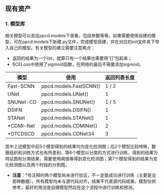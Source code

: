 ## 现有资产

### 1. 模型库

相关模型可以去往ppcd.models下查看，包括参数等等。如果需要使用自建的模型，可在ppcd.models下新建.py文件，完成模型搭建，并在对应的init文件夹下导入自己的模型。有关模型的建立需要注意两点：

- 返回的结果为一个list，就算只有一个结果也需要用“[]”包起来；
- BCELoss中使用了sigmoid函数，在网络的最后不需要添加sigmoid。

| 模型      | 使用                   | 返回列表长度 |
| --------- | ---------------------- | ------------ |
| Fast-SCNN | ppcd.models.FastSCNN() | 1 / 2        |
| UNet      | ppcd.models.UNet()     | 1            |
| SNUNet-CD | ppcd.models.SNUNet()   | 1 / 5        |
| DSIFN     | ppcd.models.DSIFN()    | 1            |
| STANet    | ppcd.models.STANet()   | 1            |
| *CDMI-Net | ppcd.models.CDMINet()  | 2            |
| *DTCDSCD  | ppcd.models.CDNet34    | 3            |

其中上述模型中前5个模型得到的结果均为变化检测图；后2个模型比较特殊，数据组织和训练方式也有所差别，第6个模型以分类的方式进行训练，得到的结果为特征图和分类结果，需要使用阈值等得到变化检测图；第7个模型得到的结果为变化检测图以及两个时段的分割图。

- **注意**：*号注释的两个模型尚未进行验证，不一定能成功进行训练（主要是没那种数据）。所有模型均未与源代码对齐，结果不代表源代码结果。模型仅供参考，最好的用法是自建模型然后在这个流程中进行训练和预测。

